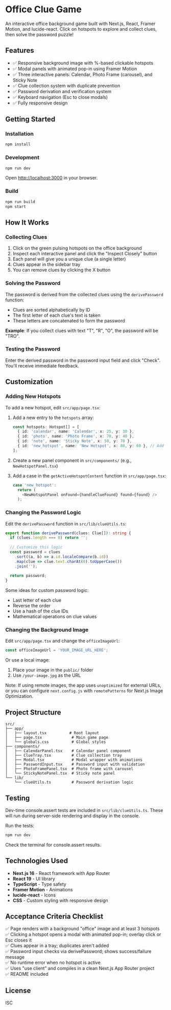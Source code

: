 # Office Clue Game

An interactive office background game built with Next.js, React, Framer Motion, and lucide-react. Click on hotspots to explore and collect clues, then solve the password puzzle!

## Features

- ✅ Responsive background image with %-based clickable hotspots
- ✅ Modal panels with animated pop-in using Framer Motion
- ✅ Three interactive panels: Calendar, Photo Frame (carousel), and Sticky Note
- ✅ Clue collection system with duplicate prevention
- ✅ Password derivation and verification system
- ✅ Keyboard navigation (Esc to close modals)
- ✅ Fully responsive design

## Getting Started

### Installation

```bash
npm install
```

### Development

```bash
npm run dev
```

Open [http://localhost:3000](http://localhost:3000) in your browser.

### Build

```bash
npm run build
npm start
```

## How It Works

### Collecting Clues

1. Click on the green pulsing hotspots on the office background
2. Inspect each interactive panel and click the "Inspect Closely" button
3. Each panel will give you a unique clue (a single letter)
4. Clues appear in the sidebar tray
5. You can remove clues by clicking the X button

### Solving the Password

The password is derived from the collected clues using the `derivePassword` function:

- Clues are sorted alphabetically by ID
- The first letter of each clue's text is taken
- These letters are concatenated to form the password

**Example**: If you collect clues with text "T", "R", "O", the password will be "TRO".

### Testing the Password

Enter the derived password in the password input field and click "Check". You'll receive immediate feedback.

## Customization

### Adding New Hotspots

To add a new hotspot, edit `src/app/page.tsx`:

1. Add a new entry to the `hotspots` array:
   ```typescript
   const hotspots: Hotspot[] = [
     { id: 'calendar', name: 'Calendar', x: 25, y: 30 },
     { id: 'photo', name: 'Photo Frame', x: 70, y: 40 },
     { id: 'note', name: 'Sticky Note', x: 50, y: 70 },
     { id: 'new_hotspot', name: 'New Hotspot', x: 80, y: 60 }, // Add this
   ];
   ```

2. Create a new panel component in `src/components/` (e.g., `NewHotspotPanel.tsx`)

3. Add a case in the `getActiveHotspotContent` function in `src/app/page.tsx`:
   ```typescript
   case 'new_hotspot':
     return (
       <NewHotspotPanel onFound={handleClueFound} found={found} />
     );
   ```

### Changing the Password Logic

Edit the `derivePassword` function in `src/lib/clueUtils.ts`:

```typescript
export function derivePassword(clues: Clue[]): string {
  if (clues.length === 0) return '';
  
  // Customize this logic
  const password = clues
    .sort((a, b) => a.id.localeCompare(b.id))
    .map(clue => clue.text.charAt(0).toUpperCase())
    .join('');
  
  return password;
}
```

Some ideas for custom password logic:
- Last letter of each clue
- Reverse the order
- Use a hash of the clue IDs
- Mathematical operations on clue values

### Changing the Background Image

Edit `src/app/page.tsx` and change the `officeImageUrl`:

```typescript
const officeImageUrl = 'YOUR_IMAGE_URL_HERE';
```

Or use a local image:
1. Place your image in the `public/` folder
2. Use `/your-image.jpg` as the URL

Note: If using remote images, the app uses `unoptimized` for external URLs, or you can configure `next.config.js` with `remotePatterns` for Next.js Image Optimization.

## Project Structure

```
src/
├── app/
│   ├── layout.tsx          # Root layout
│   ├── page.tsx             # Main game page
│   └── globals.css          # Global styles
├── components/
│   ├── CalendarPanel.tsx    # Calendar panel component
│   ├── ClueTray.tsx         # Clue collection tray
│   ├── Modal.tsx            # Modal wrapper with animations
│   ├── PasswordInput.tsx    # Password input with validation
│   ├── PhotoFramePanel.tsx  # Photo frame with carousel
│   └── StickyNotePanel.tsx  # Sticky note panel
└── lib/
    └── clueUtils.ts         # Password derivation logic
```

## Testing

Dev-time console.assert tests are included in `src/lib/clueUtils.ts`. These will run during server-side rendering and display in the console.

Run the tests:
```bash
npm run dev
```

Check the terminal for console.assert results.

## Technologies Used

- **Next.js 16** - React framework with App Router
- **React 19** - UI library
- **TypeScript** - Type safety
- **Framer Motion** - Animations
- **lucide-react** - Icons
- **CSS** - Custom styling with responsive design

## Acceptance Criteria Checklist

✅ Page renders with a background "office" image and at least 3 hotspots  
✅ Clicking a hotspot opens a modal with animated pop-in; overlay click or Esc closes it  
✅ Clues appear in a tray; duplicates aren't added  
✅ Password input checks via derivePassword; shows success/failure message  
✅ No runtime error when no hotspot is active  
✅ Uses "use client" and compiles in a clean Next.js App Router project  
✅ README included  

## License

ISC


